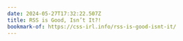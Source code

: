 ```yaml
---
date: 2024-05-27T17:32:22.507Z
title: RSS is Good, Isn’t It?!
bookmark-of: https://css-irl.info/rss-is-good-isnt-it/
---
```

